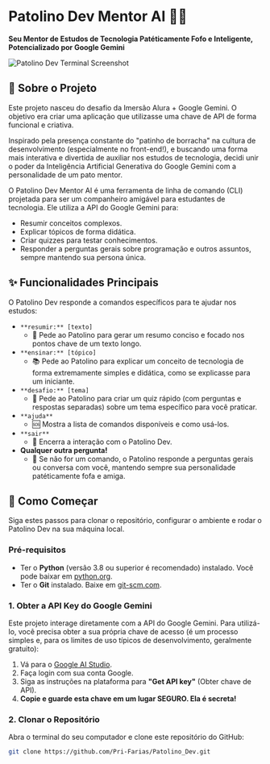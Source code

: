 # Patolino Dev Mentor AI 🚀🦆

**Seu Mentor de Estudos de Tecnologia Patéticamente Fofo e Inteligente, Potencializado por Google Gemini**


![Patolino Dev Terminal Screenshot](https://i.postimg.cc/D0Br29w9/patolinodev.png)
## 🌟 Sobre o Projeto

Este projeto nasceu do desafio da Imersão Alura + Google Gemini. O objetivo era criar uma aplicação que utilizasse uma chave de API de forma funcional e criativa.

Inspirado pela presença constante do "patinho de borracha" na cultura de desenvolvimento (especialmente no front-end!), e buscando uma forma mais interativa e divertida de auxiliar nos estudos de tecnologia, decidi unir o poder da Inteligência Artificial Generativa do Google Gemini com a personalidade de um pato mentor.

O Patolino Dev Mentor AI é uma ferramenta de linha de comando (CLI) projetada para ser um companheiro amigável para estudantes de tecnologia. Ele utiliza a API do Google Gemini para:

* Resumir conceitos complexos.
* Explicar tópicos de forma didática.
* Criar quizzes para testar conhecimentos.
* Responder a perguntas gerais sobre programação e outros assuntos, sempre mantendo sua persona única.

## ✨ Funcionalidades Principais

O Patolino Dev responde a comandos específicos para te ajudar nos estudos:

* `**resumir:** [texto]`
    * 📝 Pede ao Patolino para gerar um resumo conciso e focado nos pontos chave de um texto longo.
* `**ensinar:** [tópico]`
    * 📚 Pede ao Patolino para explicar um conceito de tecnologia de forma extremamente simples e didática, como se explicasse para um iniciante.
* `**desafio:** [tema]`
    * 🧠 Pede ao Patolino para criar um quiz rápido (com perguntas e respostas separadas) sobre um tema específico para você praticar.
* `**ajuda**`
    * 🆘 Mostra a lista de comandos disponíveis e como usá-los.
* `**sair**`
    * 👋 Encerra a interação com o Patolino Dev.
* **Qualquer outra pergunta!**
    * 💬 Se não for um comando, o Patolino responde a perguntas gerais ou conversa com você, mantendo sempre sua personalidade patéticamente fofa e amiga.

## 🚀 Como Começar

Siga estes passos para clonar o repositório, configurar o ambiente e rodar o Patolino Dev na sua máquina local.

### Pré-requisitos

* Ter o **Python** (versão 3.8 ou superior é recomendado) instalado. Você pode baixar em [python.org](https://www.python.org/downloads/).
* Ter o **Git** instalado. Baixe em [git-scm.com](https://git-scm.com/downloads).

### 1. Obter a API Key do Google Gemini

Este projeto interage diretamente com a API do Google Gemini. Para utilizá-lo, você precisa obter a sua própria chave de acesso (é um processo simples e, para os limites de uso típicos de desenvolvimento, geralmente gratuito):

1.  Vá para o [Google AI Studio](https://aistudio.google.com/).
2.  Faça login com sua conta Google.
3.  Siga as instruções na plataforma para **"Get API key"** (Obter chave de API).
4.  **Copie e guarde esta chave em um lugar SEGURO. Ela é secreta!**

### 2. Clonar o Repositório

Abra o terminal do seu computador e clone este repositório do GitHub:

``` bash
git clone https://github.com/Pri-Farias/Patolino_Dev.git
```
